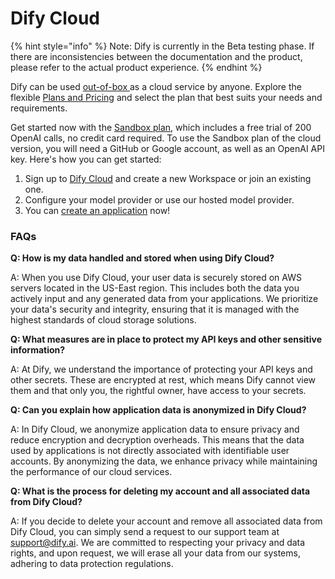 # Dify Cloud



{% hint style="info" %}
Note: Dify is currently in the Beta testing phase. If there are inconsistencies between the documentation and the product, please refer to the actual product experience.
{% endhint %}

Dify can be used [out-of-box ](https://cloud.dify.ai/apps)as a cloud service by anyone. Explore the flexible [Plans and Pricing](https://dify.ai/pricing) and select the plan that best suits your needs and requirements.

Get started now with the [Sandbox plan](http://cloud.dify.ai), which includes a free trial of 200 OpenAI calls, no credit card required. To use the Sandbox plan of the cloud version, you will need a GitHub or Google account, as well as an OpenAI API key. Here's how you can get started:

1. Sign up to [Dify Cloud](https://cloud.dify.ai) and create a new Workspace or join an existing one.
2. Configure your model provider or use our hosted model provider.
3. You can [create an application](../guides/application-orchestrate/creating-an-application.md) now!

### FAQs

**Q: How is my data handled and stored when using Dify Cloud?**

A: When you use Dify Cloud, your user data is securely stored on AWS servers located in the US-East region. This includes both the data you actively input and any generated data from your applications. We prioritize your data's security and integrity, ensuring that it is managed with the highest standards of cloud storage solutions.

**Q: What measures are in place to protect my API keys and other sensitive information?**

A: At Dify, we understand the importance of protecting your API keys and other secrets. These are encrypted at rest, which means Dify cannot view them and that only you, the rightful owner, have access to your secrets.

**Q: Can you explain how application data is anonymized in Dify Cloud?**

A: In Dify Cloud, we anonymize application data to ensure privacy and reduce encryption and decryption overheads. This means that the data used by applications is not directly associated with identifiable user accounts. By anonymizing the data, we enhance privacy while maintaining the performance of our cloud services.

**Q: What is the process for deleting my account and all associated data from Dify Cloud?**

A: If you decide to delete your account and remove all associated data from Dify Cloud, you can simply send a request to our support team at support@dify.ai. We are committed to respecting your privacy and data rights, and upon request, we will erase all your data from our systems, adhering to data protection regulations.
